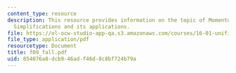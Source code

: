 ```yaml
---
content_type: resource
description: This resource provides information on the topic of Momentum-Integral
  Simplifications and its applications.
file: https://ol-ocw-studio-app-qa.s3.amazonaws.com/courses/16-01-unified-engineering-i-ii-iii-iv-fall-2005-spring-2006/854076a8dcb946adf46d8c8bf724b79a_f09_fall.pdf
file_type: application/pdf
resourcetype: Document
title: f09_fall.pdf
uid: 854076a8-dcb9-46ad-f46d-8c8bf724b79a
---
```

